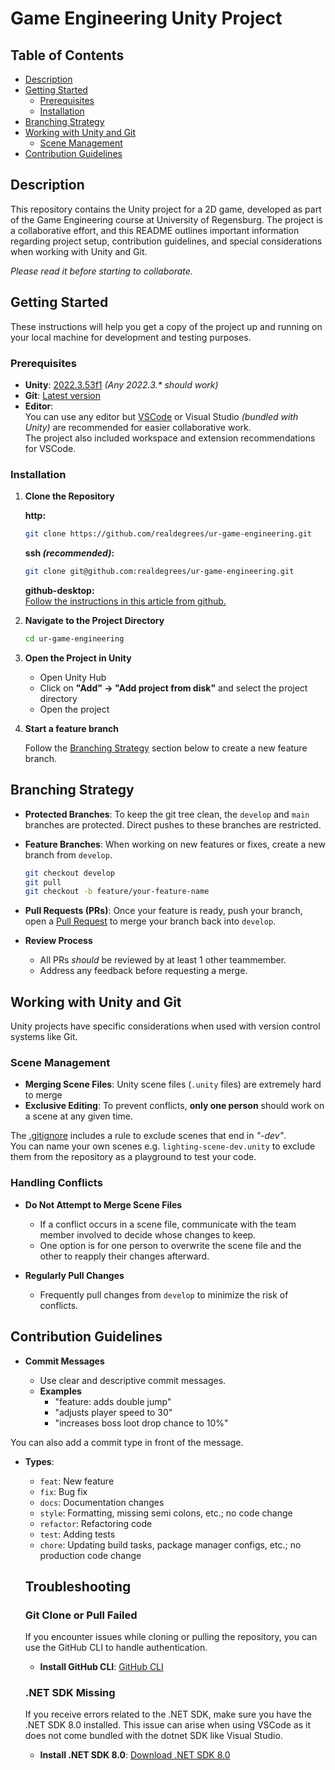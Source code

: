 # Game Engineering Unity Project

## Table of Contents

- [Description](#description)
- [Getting Started](#getting-started)
  - [Prerequisites](#prerequisites)
  - [Installation](#installation)
- [Branching Strategy](#branching-strategy)
- [Working with Unity and Git](#working-with-unity-and-git)
  - [Scene Management](#scene-management)
- [Contribution Guidelines](#contribution-guidelines)

## Description

This repository contains the Unity project for a 2D game, developed as part of the Game Engineering course at University of Regensburg. The project is a collaborative effort, and this README outlines important information regarding project setup, contribution guidelines, and special considerations when working with Unity and Git.

_Please read it before starting to collaborate._

## Getting Started

These instructions will help you get a copy of the project up and running on your local machine for development and testing purposes.

### Prerequisites

- **Unity**: [2022.3.53f1](https://unity3d.com/get-unity/download) _(Any 2022.3.\* should work)_
- **Git**: [Latest version](https://git-scm.com/downloads)
- **Editor**:  
  You can use any editor but [VSCode](https://code.visualstudio.com/) or Visual Studio _(bundled with Unity)_ are recommended for easier collaborative work.  
  The project also included workspace and extension recommendations for VSCode.

### Installation

1. **Clone the Repository**

   **http:**

   ```bash
   git clone https://github.com/realdegrees/ur-game-engineering.git
   ```

   **ssh _(recommended)_:**

   ```bash
   git clone git@github.com:realdegrees/ur-game-engineering.git
   ```

   **github-desktop:**  
   [Follow the instructions in this article from github.](https://docs.github.com/en/desktop/adding-and-cloning-repositories/cloning-a-repository-from-github-to-github-desktop)

2. **Navigate to the Project Directory**

   ```bash
   cd ur-game-engineering
   ```

3. **Open the Project in Unity**

   - Open Unity Hub
   - Click on **"Add" -> "Add project from disk"** and select the project directory
   - Open the project

4. **Start a feature branch**

   Follow the [Branching Strategy](#branching-strategy) section below to create a new feature branch.

## Branching Strategy

- **Protected Branches**: To keep the git tree clean, the `develop` and `main` branches are protected. Direct pushes to these branches are restricted.
- **Feature Branches**: When working on new features or fixes, create a new branch from `develop`.

  ```bash
  git checkout develop
  git pull
  git checkout -b feature/your-feature-name
  ```

- **Pull Requests (PRs)**: Once your feature is ready, push your branch, open a [Pull Request](https://github.com/realdegrees/ur-game-engineering/pulls) to merge your branch back into `develop`.

- **Review Process**

  - All PRs _should_ be reviewed by at least 1 other teammember.
  - Address any feedback before requesting a merge.

## Working with Unity and Git

Unity projects have specific considerations when used with version control systems like Git.

### Scene Management

- **Merging Scene Files**: Unity scene files (`.unity` files) are extremely hard to merge
- **Exclusive Editing**: To prevent conflicts, **only one person** should work on a scene at any given time.

The [.gitignore](.gitignore) includes a rule to exclude scenes that end in _"-dev"_.  
You can name your own scenes e.g. `lighting-scene-dev.unity` to exclude them from the repository as a playground to test your code.

### Handling Conflicts

- **Do Not Attempt to Merge Scene Files**

  - If a conflict occurs in a scene file, communicate with the team member involved to decide whose changes to keep.
  - One option is for one person to overwrite the scene file and the other to reapply their changes afterward.

- **Regularly Pull Changes**

  - Frequently pull changes from `develop` to minimize the risk of conflicts.

## Contribution Guidelines

- **Commit Messages**

  - Use clear and descriptive commit messages.
  - **Examples**
    - "feature: adds double jump"
    - "adjusts player speed to 30"
    - "increases boss loot drop chance to 10%"

You can also add a commit type in front of the message.

- **Types**:

  - `feat`: New feature
  - `fix`: Bug fix
  - `docs`: Documentation changes
  - `style`: Formatting, missing semi colons, etc.; no code change
  - `refactor`: Refactoring code
  - `test`: Adding tests
  - `chore`: Updating build tasks, package manager configs, etc.; no production code change

  ## Troubleshooting

  ### Git Clone or Pull Failed

  If you encounter issues while cloning or pulling the repository, you can use the GitHub CLI to handle authentication.

  - **Install GitHub CLI**: [GitHub CLI](https://cli.github.com/)

  ### .NET SDK Missing

  If you receive errors related to the .NET SDK, make sure you have the .NET SDK 8.0 installed.
  This issue can arise when using VSCode as it does not come bundled with the dotnet SDK like Visual Studio.

  - **Install .NET SDK 8.0**: [Download .NET SDK 8.0](https://dotnet.microsoft.com/download/dotnet/8.0)
